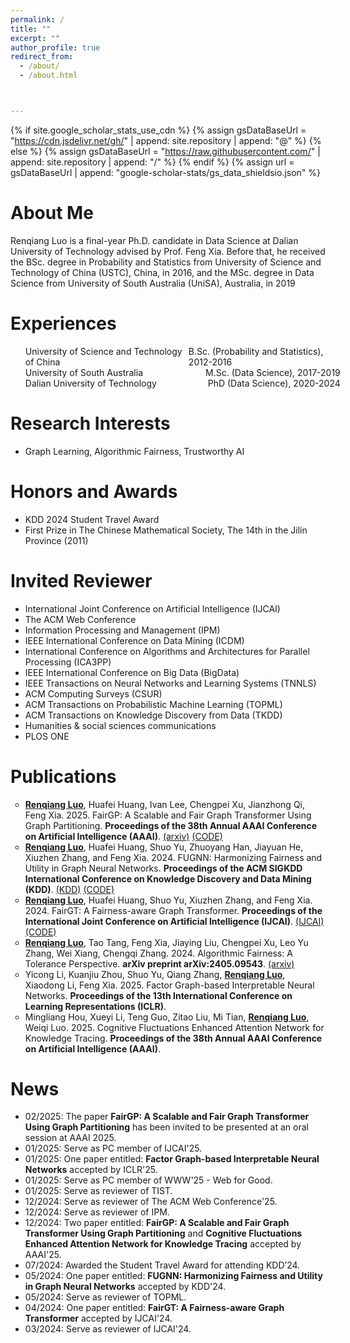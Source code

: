 ```yaml
---
permalink: /
title: ""
excerpt: ""
author_profile: true
redirect_from: 
  - /about/
  - /about.html



---
```


{% if site.google_scholar_stats_use_cdn %}
{% assign gsDataBaseUrl = "https://cdn.jsdelivr.net/gh/" | append: site.repository | append: "@" %}
{% else %}
{% assign gsDataBaseUrl = "https://raw.githubusercontent.com/" | append: site.repository | append: "/" %}
{% endif %}
{% assign url = gsDataBaseUrl | append: "google-scholar-stats/gs_data_shieldsio.json" %}

<span class='anchor' id='about-me'></span>

# About Me

Renqiang Luo is a final-year Ph.D. candidate in Data Science at Dalian University of Technology advised by Prof. Feng Xia. 
Before that, he received the BSc. degree in Probability and Statistics from University of Science and Technology of China (USTC), China, in 2016, and the MSc. degree in Data Science from University of South Australia (UniSA), Australia, in 2019

<span class='anchor' id='-experiences'></span>

# Experiences
<ul style = "width:100%">
  <li style = "display:flex;justify-content:space-between;">
    <div class="left" style="box-sizing: border-box;">
      University of Science and Technology of China
    </div>
  	<div class="right" style="box-sizing: border-box;">
      B.Sc. (Probability and Statistics), 2012-2016
    </div>
  </li>
  <li style = "display:flex;justify-content:space-between;">
    <div class="left" style="box-sizing: border-box;">
      University of South Australia
    </div>
  	<div class="right" style="box-sizing: border-box;">
      M.Sc. (Data Science), 2017-2019
    </div>
  </li>
  <li style = "display:flex;justify-content:space-between;">
    <div class="left" style="box-sizing: border-box;">
      Dalian University of Technology
    </div>
  	<div class="right" style="box-sizing: border-box;">
      PhD (Data Science), 2020-2024
    </div>
  </li>
  <!-- <li style = "display:flex;justify-content:space-between;">
    <div class="left" style="box-sizing: border-box;">
      DUT Artificial Intelligence Institute
    </div>
  	<div class="right" style="box-sizing: border-box;">
      Assistant Research Fellow, 2023-now
    </div>
  </li> -->
</ul> 

<span class='anchor' id='-research-interests'></span>

# Research Interests
- Graph Learning, Algorithmic Fairness, Trustworthy AI

<span class='anchor' id='-honors-and-awards'></span>

# Honors and Awards
- KDD 2024 Student Travel Award
- First Prize in The Chinese Mathematical Society, The 14th in the Jilin Province (2011)

<!-- - The Honorable Mention in the MCM/ICM (2019) -->
<!-- - The First Prize in The Blue Bridge Cup Competition (Shanxi Province) (2019) -->

<span class='anchor' id='-experiences'></span>

# Invited Reviewer
- International Joint Conference on Artificial Intelligence (IJCAI)
- The ACM Web Conference
- Information Processing and Management (IPM)
- IEEE International Conference on Data Mining (ICDM)
- International Conference on Algorithms and Architectures for Parallel Processing (ICA3PP)
- IEEE International Conference on Big Data (BigData)
- IEEE Transactions on Neural Networks and Learning Systems (TNNLS)
- ACM Computing Surveys (CSUR)
- ACM Transactions on Probabilistic Machine Learning (TOPML)
- ACM Transactions on Knowledge Discovery from Data (TKDD)
- Humanities &amp; social sciences communications
- PLOS ONE

<span class='anchor' id='-publications'></span>

# Publications 

<ul style="list-style-type: circle;">
  <li><u><strong>Renqiang Luo</strong></u>, Huafei Huang, Ivan Lee, Chengpei Xu, Jianzhong Qi, Feng Xia. 2025. FairGP: A Scalable and Fair Graph Transformer Using Graph Partitioning. <strong>Proceedings of the 38th Annual AAAI Conference on Artificial Intelligence (AAAI)</strong>. <a href="https://arxiv.org/abs/2412.10669">(arxiv)</a> <a href="https://github.com/LuoRenqiang/FairGP">(CODE)</a></li>
  <li><u><strong>Renqiang Luo</strong></u>, Huafei Huang, Shuo Yu, Zhuoyang Han, Jiayuan He, Xiuzhen Zhang, and Feng Xia. 2024. FUGNN: Harmonizing Fairness and Utility in Graph Neural Networks. <strong>Proceedings of the ACM SIGKDD International Conference on Knowledge Discovery and Data Mining (KDD)</strong>. <a href="https://dl.acm.org/doi/abs/10.1145/3637528.3671834">(KDD)</a> <a href="https://github.com/LuoRenqiang/FUGNN">(CODE)</a> </li>
  <li><u><strong>Renqiang Luo</strong></u>, Huafei Huang, Shuo Yu, Xiuzhen Zhang, and Feng Xia. 2024. FairGT: A Fairness-aware Graph Transformer. <strong>Proceedings of the International Joint Conference on Artificial  Intelligence (IJCAI)</strong>. <a href="https://www.ijcai.org/proceedings/2024/50">(IJCAI)</a> <a href="https://github.com/LuoRenqiang/FairGT">(CODE)</a></li>
  <li><u><strong>Renqiang Luo</strong></u>, Tao Tang, Feng Xia, Jiaying Liu, Chengpei Xu, Leo Yu Zhang, Wei Xiang, Chengqi Zhang. 2024. Algorithmic Fairness: A Tolerance Perspective. <strong>arXiv preprint arXiv:2405.09543</strong>. <a href="https://arxiv.org/abs/2405.09543">(arxiv)</a></li>
  <li>Yicong Li, Kuanjiu Zhou, Shuo Yu, Qiang Zhang, <u><strong>Renqiang Luo</strong></u>, Xiaodong Li, Feng Xia. 2025. Factor Graph-based Interpretable Neural Networks. <strong>Proceedings of the 13th International Conference on Learning Representations (ICLR)</strong>. </li>
  <li>Mingliang Hou, Xueyi Li, Teng Guo, Zitao Liu, Mi Tian, <u><strong>Renqiang Luo</strong></u>, Weiqi Luo. 2025. Cognitive Fluctuations Enhanced Attention Network for Knowledge Tracing. <strong>Proceedings of the 38th Annual AAAI Conference on Artificial Intelligence (AAAI)</strong>. </li>
</ul>

<span class='anchor' id='-experiences'></span>

# News
- 02/2025: The paper <strong>FairGP: A Scalable and Fair Graph Transformer Using Graph Partitioning</strong> has been invited to be presented at an oral session at AAAI 2025.
- 01/2025: Serve as PC member of IJCAI'25.
- 01/2025: One paper entitled: <strong>Factor Graph-based Interpretable Neural Networks</strong> accepted by ICLR'25.
- 01/2025: Serve as PC member of WWW'25 - Web for Good.
- 01/2025: Serve as reviewer of TIST.
- 12/2024: Serve as reviewer of The ACM Web Conference'25.
- 12/2024: Serve as reviewer of IPM.
- 12/2024: Two paper entitled: <strong>FairGP: A Scalable and Fair Graph Transformer Using Graph Partitioning</strong> and <strong>Cognitive Fluctuations Enhanced Attention Network for Knowledge Tracing</strong> accepted by AAAI'25.
- 07/2024: Awarded the Student Travel Award for attending KDD’24.
- 05/2024: One paper entitled: <strong>FUGNN: Harmonizing Fairness and Utility in Graph Neural Networks</strong> accepted by KDD'24.
- 05/2024: Serve as reviewer of TOPML.
- 04/2024: One paper entitled: <strong>FairGT: A Fairness-aware Graph Transformer</strong> accepted by IJCAI'24.
- 03/2024: Serve as reviewer of IJCAI'24.
